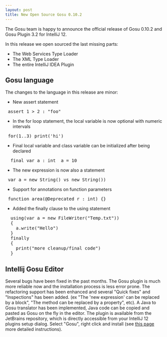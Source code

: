 ```yaml
---
layout: post
title: New Open Source Gosu 0.10.2
---
```


The Gosu team is happy to announce  the official release of Gosu 0.10.2 and Gosu Plugin 3.2 for IntelliJ 12.

In this release we open sourced the last missing parts:  

* The Web Services Type Loader
* The XML Type Loader
* The entire IntelliJ IDEA Plugin

Gosu language
-------------

The changes to the language in this release are minor:

* New assert statement 

<pre class="prettyprint"> assert 1 &gt; 2 : &quot;foo&quot; </pre>

* In the for loop statement, the local variable is now optional with numeric intervals 

<pre class="prettyprint"> for(1..3) print(&#39;hi&#39;) </pre>

* Final local variable and class variable can be initialized after being declared 

<pre class="prettyprint">  final var a : int  a = 10</pre>

* The new expression is now also a statement 

<pre class="prettyprint"> var a = new String() vs new String())</pre>

* Support  for annotations on function parameters 

<pre class="prettyprint"> function area(@Deprecated r : int) {} </pre>

* Added the finally clause to the using statement   

<pre class="prettyprint">
  using(var a = new FileWriter(&quot;Temp.txt&quot;))
  {
    a.write(&quot;Hello&quot;) 
  }
  finally
  {
    print(&quot;more cleanup/final code&quot;)
  }
</pre>

Intellij Gosu Editor
--------------------
Several bugs have been fixed in the past months. The Gosu plugin is much more reliable now and the installation process is less error prone.
The refactoring support has been enhanced and several &quot;Quick fixes&quot; and &quot;Inspections&quot; has been added. (ex &quot;The &#39;new expression&#39; can be replaced by a block&quot;, &quot;The method can be replaced by a property&quot;, etc). A Java to Gosu translator has been implemented, Java code can be copied and pasted as Gosu on the fly in the editor.
The plugin is available from the JetBrains repository, which is directly accessible from your IntelliJ 12 plugins setup dialog.  Select &quot;Gosu&quot;, right click and install (see <a href="http://gosu-lang.github.io/downloads.html">this page</a> more detailed instructions). 

